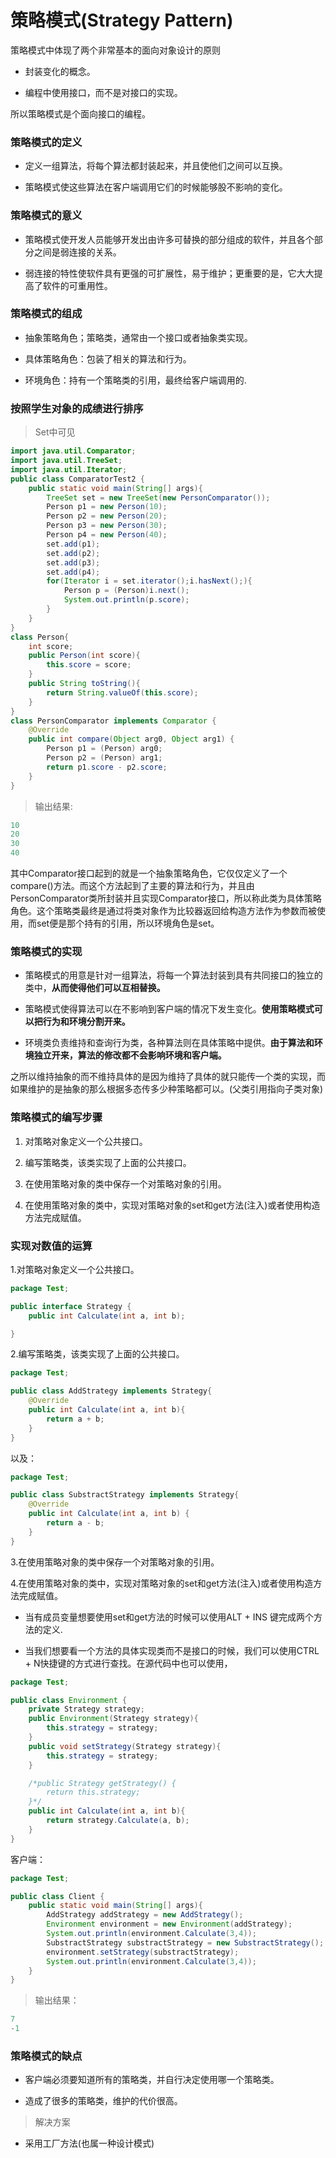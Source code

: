 # 策略模式(Strategy Pattern)
策略模式中体现了两个非常基本的面向对象设计的原则

* 封装变化的概念。

* 编程中使用接口，而不是对接口的实现。

所以策略模式是个面向接口的编程。


### 策略模式的定义

* 定义一组算法，将每个算法都封装起来，并且使他们之间可以互换。

* 策略模式使这些算法在客户端调用它们的时候能够股不影响的变化。




### 策略模式的意义

* 策略模式使开发人员能够开发出由许多可替换的部分组成的软件，并且各个部分之间是弱连接的关系。

* 弱连接的特性使软件具有更强的可扩展性，易于维护；更重要的是，它大大提高了软件的可重用性。


### 策略模式的组成
* 抽象策略角色；策略类，通常由一个接口或者抽象类实现。

* 具体策略角色：包装了相关的算法和行为。

* 环境角色：持有一个策略类的引用，最终给客户端调用的.

### 按照学生对象的成绩进行排序

>Set中可见

```java
import java.util.Comparator;
import java.util.TreeSet;
import java.util.Iterator;
public class ComparatorTest2 {
    public static void main(String[] args){
        TreeSet set = new TreeSet(new PersonComparator());
        Person p1 = new Person(10);
        Person p2 = new Person(20);
        Person p3 = new Person(30);
        Person p4 = new Person(40);
        set.add(p1);
        set.add(p2);
        set.add(p3);
        set.add(p4);
        for(Iterator i = set.iterator();i.hasNext();){
            Person p = (Person)i.next();
            System.out.println(p.score);
        }
    }
}
class Person{
    int score;
    public Person(int score){
        this.score = score;
    }
    public String toString(){
        return String.valueOf(this.score);
    }
}
class PersonComparator implements Comparator {
    @Override
    public int compare(Object arg0, Object arg1) {
        Person p1 = (Person) arg0;
        Person p2 = (Person) arg1;
        return p1.score - p2.score;
    }
}
```
>输出结果:

```java
10
20
30
40
```
其中Comparator接口起到的就是一个抽象策略角色，它仅仅定义了一个compare()方法。而这个方法起到了主要的算法和行为，并且由PersonComparator类所封装并且实现Comparator接口，所以称此类为具体策略角色。这个策略类最终是通过将类对象作为比较器返回给构造方法作为参数而被使用，而set便是那个持有的引用，所以环境角色是set。



### 策略模式的实现

* 策略模式的用意是针对一组算法，将每一个算法封装到具有共同接口的独立的类中，**从而使得他们可以互相替换。**

* 策略模式使得算法可以在不影响到客户端的情况下发生变化。**使用策略模式可以把行为和环境分割开来。**

* 环境类负责维持和查询行为类，各种算法则在具体策略中提供。**由于算法和环境独立开来，算法的修改都不会影响环境和客户端。**

之所以维持抽象的而不维持具体的是因为维持了具体的就只能传一个类的实现，而如果维护的是抽象的那么根据多态传多少种策略都可以。(父类引用指向子类对象)



### 策略模式的编写步骤

1. 对策略对象定义一个公共接口。

2. 编写策略类，该类实现了上面的公共接口。

3. 在使用策略对象的类中保存一个对策略对象的引用。

4. 在使用策略对象的类中，实现对策略对象的set和get方法(注入)或者使用构造方法完成赋值。

### 实现对数值的运算

1.对策略对象定义一个公共接口。
```java
package Test;

public interface Strategy {
    public int Calculate(int a, int b);

}

```

2.编写策略类，该类实现了上面的公共接口。
```java
package Test;

public class AddStrategy implements Strategy{
    @Override
    public int Calculate(int a, int b){
        return a + b;
    }
}

```
以及：
```java
package Test;

public class SubstractStrategy implements Strategy{
    @Override
    public int Calculate(int a, int b) {
        return a - b;
    }
}

```
3.在使用策略对象的类中保存一个对策略对象的引用。

4.在使用策略对象的类中，实现对策略对象的set和get方法(注入)或者使用构造方法完成赋值。

* 当有成员变量想要使用set和get方法的时候可以使用ALT + INS 键完成两个方法的定义.

* 当我们想要看一个方法的具体实现类而不是接口的时候，我们可以使用CTRL + N快捷键的方式进行查找。在源代码中也可以使用，

```java
package Test;

public class Environment {
    private Strategy strategy;
    public Environment(Strategy strategy){
        this.strategy = strategy;
    }
    public void setStrategy(Strategy strategy){
        this.strategy = strategy;
    }

    /*public Strategy getStrategy() {
        return this.strategy;
    }*/
    public int Calculate(int a, int b){
        return strategy.Calculate(a, b);
    }
}

```
客户端：
```java
package Test;

public class Client {
    public static void main(String[] args){
        AddStrategy addStrategy = new AddStrategy();
        Environment environment = new Environment(addStrategy);
        System.out.println(environment.Calculate(3,4));
        SubstractStrategy substractStrategy = new SubstractStrategy();
        environment.setStrategy(substractStrategy);
        System.out.println(environment.Calculate(3,4));
    }
}

```

>输出结果：

```java
7
-1
```

### 策略模式的缺点

* 客户端必须要知道所有的策略类，并自行决定使用哪一个策略类。

* 造成了很多的策略类，维护的代价很高。

>解决方案
* 采用工厂方法(也属一种设计模式)
